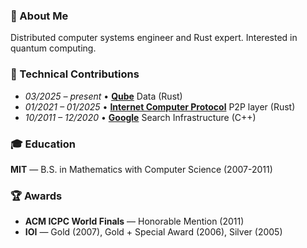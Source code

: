 ### 👋 About Me
Distributed computer systems engineer and Rust expert. Interested in quantum computing.

### 💼 Technical Contributions

-  *03/2025 – present* • [**Qube**](https://www.qube-rt.com) Data (Rust)
-  *01/2021 – 01/2025* • [**Internet Computer Protocol**](https://dl.acm.org/doi/10.1145/3519270.3538430) P2P layer (Rust)
-  *10/2011 – 12/2020* • [**Google**](https://www.google.com) Search Infrastructure (C++)

### 🎓 Education

**MIT** — B.S. in Mathematics with Computer Science (2007-2011)

### 🏆 Awards

- **ACM ICPC World Finals** — Honorable Mention (2011)  
- **IOI** — Gold (2007), Gold + Special Award (2006), Silver (2005)

